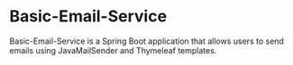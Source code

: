 # Basic-Email-Service
Basic-Email-Service is a Spring Boot application that allows users to send emails using JavaMailSender and Thymeleaf templates.
